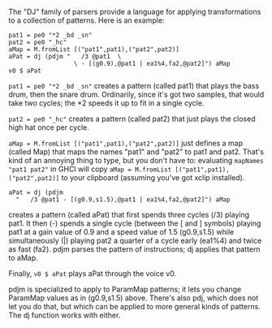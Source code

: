 The "DJ" family of parsers provide a language for applying transformations to a collection of patterns. Here is an example:

```
pat1 = pe0 "*2 _bd _sn"
pat2 = pe0 "_hc"
aMap = M.fromList [("pat1",pat1),("pat2",pat2)]
aPat = dj (pdjm "   /3 @pat1  \
                  \ - [(g0.9),@pat1 | ea1%4,fa2,@pat2]") aMap
v0 $ aPat
```

`pat1 = pe0 "*2 _bd _sn"` creates a pattern (called pat1) that plays the bass drum, then the snare drum. Ordinarily, since it's got two samples, that would take two cycles; the *2 speeds it up to fit in a single cycle.

`pat2 = pe0 "_hc"` creates a pattern (called pat2) that just plays the closed high hat once per cycle.

`aMap = M.fromList [("pat1",pat1),("pat2",pat2)]` just defines a map (called Map) that maps the names "pat1" and "pat2" to pat1 and pat2. That's kind of an annoying thing to type, but you don't have to: evaluating `mapNames "pat1 pat2"` in GHCI will copy `aMap = M.fromList [("pat1",pat1),("pat2",pat2)]` to your clipboard (assuming you've got xclip installed).

```
aPat = dj (pdjm
  "   /3 @pat1 - [(g0.9,s1.5),@pat1 | ea1%4,fa2,@pat2]") aMap
```
creates a pattern (called aPat) that first spends three cycles (/3) playing pat1. It then (-) spends a single cycle (between the [ and ] symbols) playing pat1 at a gain value of 0.9 and a speed value of 1.5 (g0.9,s1.5) while simultaneously (|) playing pat2 a quarter of a cycle early (ea1%4) and twice as fast (fa2). pdjm parses the pattern of instructions; dj applies that pattern to aMap.

Finally, `v0 $ aPat` plays aPat through the voice v0.

pdjm is specialized to apply to ParamMap patterns; it lets you change ParamMap values as in (g0.9,s1.5) above. There's also pdj, which does not let you do that, but which can be applied to more general kinds of patterns. The dj function works with either.
